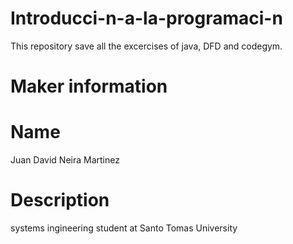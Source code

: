 # Introducci-n-a-la-programaci-n
This repository save all the excercises of java, DFD and codegym.
# Maker information
# Name
Juan David Neira Martinez
# Description
systems ingineering student at Santo Tomas University
